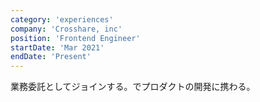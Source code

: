 ```yaml
---
category: 'experiences'
company: 'Crosshare, inc'
position: 'Frontend Engineer'
startDate: 'Mar 2021'
endDate: 'Present'
---
```


業務委託としてジョインする。でプロダクトの開発に携わる。
